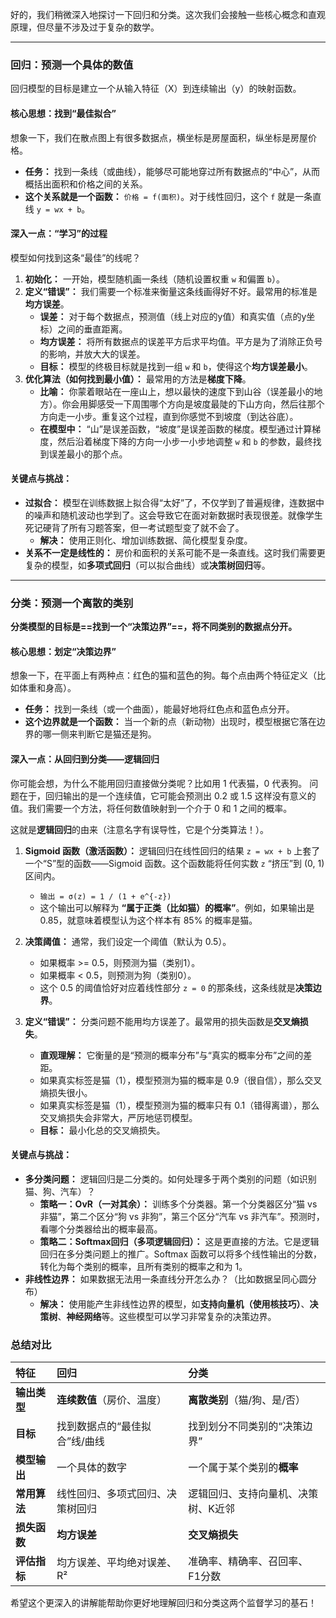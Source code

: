 好的，我们稍微深入地探讨一下回归和分类。这次我们会接触一些核心概念和直观原理，但尽量不涉及过于复杂的数学。

---

### 回归：预测一个具体的数值

回归模型的目标是建立一个从输入特征（X）到连续输出（y）的映射函数。

#### 核心思想：找到“最佳拟合”

想象一下，我们在散点图上有很多数据点，横坐标是房屋面积，纵坐标是房屋价格。

*   **任务：** 找到一条线（或曲线），能够尽可能地穿过所有数据点的“中心”，从而概括出面积和价格之间的关系。
*   **这个关系就是一个函数：** `价格 = f(面积)`。对于线性回归，这个 `f` 就是一条直线 `y = wx + b`。



#### 深入一点：“学习”的过程

模型如何找到这条“最佳”的线呢？

1.  **初始化：** 一开始，模型随机画一条线（随机设置权重 `w` 和偏置 `b`）。
2.  **定义“错误”：** 我们需要一个标准来衡量这条线画得好不好。最常用的标准是**均方误差**。
    *   **误差：** 对于每个数据点，预测值（线上对应的y值）和真实值（点的y坐标）之间的垂直距离。
    *   **均方误差：** 将所有数据点的误差平方后求平均值。平方是为了消除正负号的影响，并放大大的误差。
    *   **目标：** 模型的终极目标就是找到一组 `w` 和 `b`，使得这个**均方误差最小**。
3.  **优化算法（如何找到最小值）：** 最常用的方法是**梯度下降**。
    *   **比喻：** 你蒙着眼站在一座山上，想以最快的速度下到山谷（误差最小的地方）。你会用脚感受一下周围哪个方向是坡度最陡的下山方向，然后往那个方向走一小步。重复这个过程，直到你感觉不到坡度（到达谷底）。
    *   **在模型中：** “山”是误差函数，“坡度”是误差函数的梯度。模型通过计算梯度，然后沿着梯度下降的方向一小步一小步地调整 `w` 和 `b` 的参数，最终找到误差最小的那个点。

#### 关键点与挑战：

*   **过拟合：** 模型在训练数据上拟合得“太好”了，不仅学到了普遍规律，连数据中的噪声和随机波动也学到了。这会导致它在面对新数据时表现很差。就像学生死记硬背了所有习题答案，但一考试题型变了就不会了。
    *   **解决：** 使用正则化、增加训练数据、简化模型复杂度。
*   **关系不一定是线性的：** 房价和面积的关系可能不是一条直线。这时我们需要更复杂的模型，如**多项式回归**（可以拟合曲线）或**决策树回归**等。

---

### 分类：预测一个离散的类别

**分类模型的目标是==找到一个“决策边界”==，将不同类别的数据点分开。**

#### 核心思想：划定“决策边界”

想象一下，在平面上有两种点：红色的猫和蓝色的狗。每个点由两个特征定义（比如体重和身高）。

*   **任务：** 找到一条线（或一个曲面），能最好地将红色点和蓝色点分开。
*   **这个边界就是一个函数：** 当一个新的点（新动物）出现时，模型根据它落在边界的哪一侧来判断它是猫还是狗。



#### 深入一点：从回归到分类——逻辑回归

你可能会想，为什么不能用回归直接做分类呢？比如用 1 代表猫，0 代表狗。
问题在于，回归输出的是一个连续值，它可能会预测出 0.2 或 1.5 这样没有意义的值。我们需要一个方法，将任何数值映射到一个介于 0 和 1 之间的概率。

这就是**逻辑回归**的由来（注意名字有误导性，它是个分类算法！）。

1.  **Sigmoid 函数（激活函数）：** 逻辑回归在线性回归的结果 `z = wx + b` 上套了一个“S”型的函数——Sigmoid 函数。这个函数能将任何实数 `z` “挤压”到 (0, 1) 区间内。
    *   `输出 = σ(z) = 1 / (1 + e^{-z})`
    *   这个输出可以解释为 **“属于正类（比如猫）的概率”**。例如，如果输出是 0.85，就意味着模型认为这个样本有 85% 的概率是猫。

2.  **决策阈值：** 通常，我们设定一个阈值（默认为 0.5）。
    *   如果概率 >= 0.5，则预测为猫（类别1）。
    *   如果概率 < 0.5，则预测为狗（类别0）。
    *   这个 0.5 的阈值恰好对应着线性部分 `z = 0` 的那条线，这条线就是**决策边界**。

3.  **定义“错误”：** 分类问题不能用均方误差了。最常用的损失函数是**交叉熵损失**。
    *   **直观理解：** 它衡量的是“预测的概率分布”与“真实的概率分布”之间的差距。
    *   如果真实标签是猫（1），模型预测为猫的概率是 0.9（很自信），那么交叉熵损失很小。
    *   如果真实标签是猫（1），模型预测为猫的概率只有 0.1（错得离谱），那么交叉熵损失会非常大，严厉地惩罚模型。
    *   **目标：** 最小化总的交叉熵损失。

#### 关键点与挑战：

*   **多分类问题：** 逻辑回归是二分类的。如何处理多于两个类别的问题（如识别猫、狗、汽车）？
    *   **策略一：OvR（一对其余）：** 训练多个分类器。第一个分类器区分“猫 vs 非猫”，第二个区分“狗 vs 非狗”，第三个区分“汽车 vs 非汽车”。预测时，看哪个分类器给出的概率最高。
    *   **策略二：Softmax回归（多项逻辑回归）：** 这是更直接的方法。它是逻辑回归在多分类问题上的推广。Softmax 函数可以将多个线性输出的分数，转化为每个类别的概率，且所有类别的概率之和为 1。
*   **非线性边界：** 如果数据无法用一条直线分开怎么办？（比如数据呈同心圆分布）
    *   **解决：** 使用能产生非线性边界的模型，如**支持向量机（使用核技巧）**、**决策树**、**神经网络**等。这些模型可以学习非常复杂的决策边界。

### 总结对比

| 特征 | 回归 | 分类 |
| :--- | :--- | :--- |
| **输出类型** | **连续数值**（房价、温度） | **离散类别**（猫/狗、是/否） |
| **目标** | 找到数据点的“最佳拟合”线/曲线 | 找到划分不同类别的“决策边界” |
| **模型输出** | 一个具体的数字 | 一个属于某个类别的**概率** |
| **常用算法** | 线性回归、多项式回归、决策树回归 | 逻辑回归、支持向量机、决策树、K近邻 |
| **损失函数** | **均方误差** | **交叉熵损失** |
| **评估指标** | 均方误差、平均绝对误差、R² | 准确率、精确率、召回率、F1分数 |

希望这个更深入的讲解能帮助你更好地理解回归和分类这两个监督学习的基石！